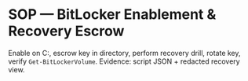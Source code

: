 # SOP — BitLocker Enablement & Recovery Escrow

Enable on C:, escrow key in directory, perform recovery drill, rotate key, verify `Get-BitLockerVolume`.
Evidence: script JSON + redacted recovery view.